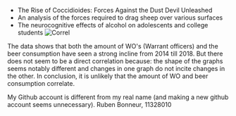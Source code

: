 - The Rise of Coccidioides: Forces Against the Dust Devil Unleashed
- An analysis of the forces required to drag sheep over various surfaces
- The neurocognitive effects of alcohol on adolescents and college students
![Correl](https://user-images.githubusercontent.com/47416991/134694722-0b8060a9-c8af-4bd8-bedc-2edb1619aecd.png)

The data shows that both the amount of WO's (Warrant officers) and the beer consumption have seen a strong incline from 2014 till 2018.
But there does not seem to be a direct correlation because: the shape of the graphs seems notably different and changes in one graph do not incite changes in the other.
In conclusion, it is unlikely that the amount of WO and beer consumption correlate.

My Github account is different from my real name (and making a new github account seems unnecessary).
Ruben Bonneur, 11328010

